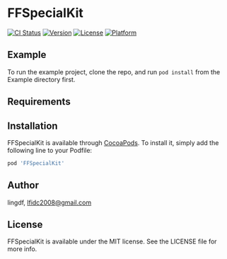 # FFSpecialKit

[![CI Status](http://img.shields.io/travis/lingdf/FFSpecialKit.svg?style=flat)](https://travis-ci.org/lingdf/FFSpecialKit)
[![Version](https://img.shields.io/cocoapods/v/FFSpecialKit.svg?style=flat)](http://cocoapods.org/pods/FFSpecialKit)
[![License](https://img.shields.io/cocoapods/l/FFSpecialKit.svg?style=flat)](http://cocoapods.org/pods/FFSpecialKit)
[![Platform](https://img.shields.io/cocoapods/p/FFSpecialKit.svg?style=flat)](http://cocoapods.org/pods/FFSpecialKit)

## Example

To run the example project, clone the repo, and run `pod install` from the Example directory first.

## Requirements

## Installation

FFSpecialKit is available through [CocoaPods](http://cocoapods.org). To install
it, simply add the following line to your Podfile:

```ruby
pod 'FFSpecialKit'
```

## Author

lingdf, lfidc2008@gmail.com

## License

FFSpecialKit is available under the MIT license. See the LICENSE file for more info.
